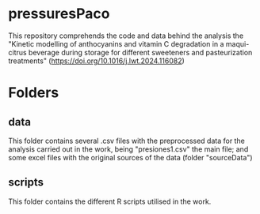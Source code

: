 # pressuresPaco

This repository comprehends the code and data behind the analysis the "Kinetic modelling of anthocyanins and vitamin C degradation in a maqui-citrus beverage during storage for different sweeteners and pasteurization treatments" (https://doi.org/10.1016/j.lwt.2024.116082)

# Folders

## data

This folder contains several .csv files with the preprocessed data for the analysis carried out in the work, being "presiones1.csv" the main file; and some excel files with the original sources of the data (folder "sourceData")

## scripts

This folder contains the different R scripts utilised in the work. 
